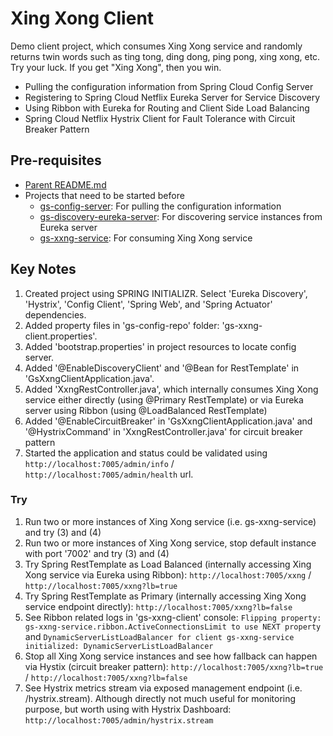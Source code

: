 # Xing Xong Client

Demo client project, which consumes Xing Xong service and randomly returns twin words such as ting tong, ding dong, ping pong, xing xong, etc. Try your luck. If you get "Xing Xong", then you win.

* Pulling the configuration information from Spring Cloud Config Server
* Registering to Spring Cloud Netflix Eureka Server for Service Discovery 
* Using Ribbon with Eureka for Routing and Client Side Load Balancing
* Spring Cloud Netflix Hystrix Client for Fault Tolerance with Circuit Breaker Pattern

## Pre-requisites

* [Parent README.md](../README.md)
* Projects that need to be started before
	- [gs-config-server](../gs-config-server/README.md): For pulling the configuration information
	- [gs-discovery-eureka-server](../gs-discovery-eureka-server/README.md): For discovering service instances from Eureka server
	- [gs-xxng-service](../gs-xxng-service/README.md): For consuming Xing Xong service

## Key Notes

1. Created project using SPRING INITIALIZR. Select 'Eureka Discovery', 'Hystrix', 'Config Client', 'Spring Web', and 'Spring Actuator' dependencies.
2. Added property files in 'gs-config-repo' folder: 'gs-xxng-client.properties'.
3. Added 'bootstrap.properties' in project resources to locate config server.
4. Added '@EnableDiscoveryClient' and '@Bean for RestTemplate' in 'GsXxngClientApplication.java'.
5. Added 'XxngRestController.java', which internally consumes Xing Xong service either directly (using @Primary RestTemplate) or via Eureka server using Ribbon (using @LoadBalanced RestTemplate)
6. Added '@EnableCircuitBreaker' in 'GsXxngClientApplication.java' and '@HystrixCommand' in 'XxngRestController.java' for circuit breaker pattern
7. Started the application and status could be validated using `http://localhost:7005/admin/info` / `http://localhost:7005/admin/health` url.

### Try

1. Run two or more instances of Xing Xong service (i.e. gs-xxng-service) and try (3) and (4)
2. Run two or more instances of Xing Xong service, stop default instance with port '7002' and try (3) and (4)
3. Try Spring RestTemplate as Load Balanced (internally accessing Xing Xong service via Eureka using Ribbon): `http://localhost:7005/xxng` / `http://localhost:7005/xxng?lb=true`
4. Try Spring RestTemplate as Primary (internally accessing Xing Xong service endpoint directly): `http://localhost:7005/xxng?lb=false`
5. See Ribbon related logs in 'gs-xxng-client' console: `Flipping property: gs-xxng-service.ribbon.ActiveConnectionsLimit to use NEXT property` and `DynamicServerListLoadBalancer for client gs-xxng-service initialized: DynamicServerListLoadBalancer`
6. Stop all Xing Xong service instances and see how fallback can happen via Hystix (circuit breaker pattern): `http://localhost:7005/xxng?lb=true` / `http://localhost:7005/xxng?lb=false`
7. See Hystrix metrics stream via exposed management endpoint (i.e. /hystrix.stream). Although directly not much useful for monitoring purpose, but worth using with Hystrix Dashboard: `http://localhost:7005/admin/hystrix.stream`